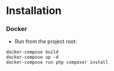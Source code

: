 # Installation

### Docker

- Run from the project root:

```
docker-compose build
docker-compose up -d
docker-compose run php composer install
```
